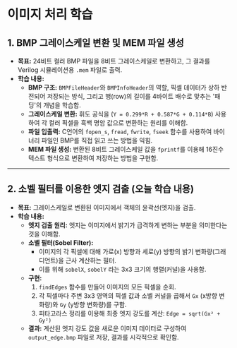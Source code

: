 # 이미지 처리 학습 

## 1. BMP 그레이스케일 변환 및 MEM 파일 생성

-   **목표:** 24비트 컬러 BMP 파일을 8비트 그레이스케일로 변환하고, 그 결과를 Verilog 시뮬레이션용 `.mem` 파일로 출력.
-   **학습 내용:**
    -   **BMP 구조:** `BMPFileHeader`와 `BMPInfoHeader`의 역할, 픽셀 데이터가 상하 반전되어 저장되는 방식, 그리고 행(row)의 길이를 4바이트 배수로 맞추는 '패딩'의 개념을 학습함.
    -   **그레이스케일 변환:** 휘도 공식을 (`Y = 0.299*R + 0.587*G + 0.114*B`) 사용하여 각 컬러 픽셀을 흑백 명암 값으로 변환하는 원리를 이해함.
    -   **파일 입출력:** C언어의 `fopen_s`, `fread`, `fwrite`, `fseek` 함수를 사용하여 바이너리 파일인 BMP를 직접 읽고 쓰는 방법을 익힘.
    -   **MEM 파일 생성:** 변환된 8비트 그레이스케일 값을 `fprintf`를 이용해 16진수 텍스트 형식으로 변환하여 저장하는 방법을 구현함.

---

## 2. 소벨 필터를 이용한 엣지 검출 (오늘 학습 내용)

-   **목표:** 그레이스케일로 변환된 이미지에서 객체의 윤곽선(엣지)을 검출.
-   **학습 내용:**
    -   **엣지 검출 원리:** 엣지는 이미지에서 밝기가 급격하게 변하는 부분을 의미한다는 것을 이해함.
    -   **소벨 필터(Sobel Filter):**
        -   이미지의 각 픽셀에 대해 가로(x) 방향과 세로(y) 방향의 밝기 변화량(그래디언트)을 근사 계산하는 필터.
        -   이를 위해 `sobelX`, `sobelY` 라는 3x3 크기의 행렬(커널)을 사용함.
    -   **구현:**
        1.  `findEdges` 함수를 만들어 이미지의 모든 픽셀을 순회.
        2.  각 픽셀마다 주변 3x3 영역의 픽셀 값과 소벨 커널을 곱해서 `Gx` (x방향 변화량)와 `Gy` (y방향 변화량)를 구함.
        3.  피타고라스 정리를 이용해 최종 엣지 강도를 계산: `Edge = sqrt(Gx² + Gy²)`
    -   **결과:** 계산된 엣지 강도 값을 새로운 이미지 데이터로 구성하여 `output_edge.bmp` 파일로 저장, 결과를 시각적으로 확인함.
